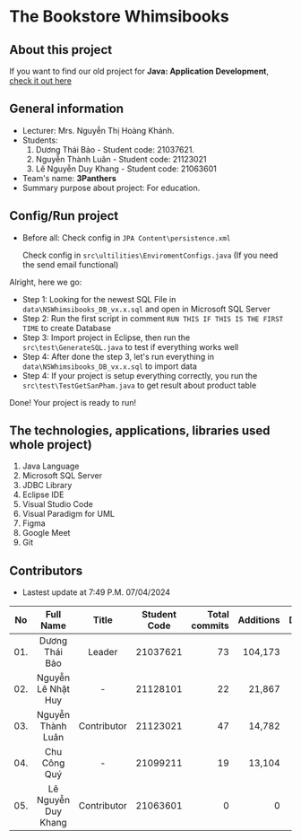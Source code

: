 # The Bookstore Whimsibooks
## About this project
If you want to find our old project for **Java: Application Development**, [check it out here](https://github.com/kennex666/ManageBookstore-Whimsibooks-Java/tree/PhatTrienUngDung_FullSource_Final)

## General information
- Lecturer: Mrs. Nguyễn Thị Hoàng Khánh.
- Students:
    1. Dương Thái Bảo - Student code: 21037621.
    2. Nguyễn Thành Luân - Student code: 21123021
    3. Lê Nguyễn Duy Khang - Student code: 21063601
- Team's name: **3Panthers**
- Summary purpose about project: For education.

## Config/Run project
- Before all:
    Check config in `JPA Content\persistence.xml`
  
    Check config in `src\ultilities\EnviromentConfigs.java` (If you need the send email functional)

Alright, here we go:

- Step 1: Looking for the newest SQL File in `data\NSWhimsibooks_DB_vx.x.sql` and open in Microsoft SQL Server  
- Step 2: Run the first script in comment `RUN THIS IF THIS IS THE FIRST TIME` to create Database
- Step 3: Import project in Eclipse, then run the `src\test\GenerateSQL.java` to test if everything works well
- Step 4: After done the step 3, let's run everything in `data\NSWhimsibooks_DB_vx.x.sql` to import data
- Step 4: If your project is setup everything correctly, you run the `src\test\TestGetSanPham.java` to get result about product table

Done! Your project is ready to run!

## The technologies, applications, libraries used whole project)
1. Java Language
2. Microsoft SQL Server
3. JDBC Library
4. Eclipse IDE
5. Visual Studio Code
6. Visual Paradigm for UML
7. Figma
8. Google Meet
9. Git

## Contributors
- Lastest update at 7:49 P.M. 07/04/2024

| No  | Full Name | Title | Student Code | Total commits  | Additions | Deletions | Join time | Disontinued |
| :--: |:--:| :--: | :--: | --:| --: | --: | :--: | :--: |
| 01. | Dương Thái Bảo | Leader | 21037621  | 73 | 104,173 | 48,778 | 01/08/23  | - |
| 02. | Nguyễn Lê Nhật Huy | - | 21128101 | 22 | 21,867 | 7,614 | 01/08/23 | 20/12/23 |
| 03. | Nguyễn Thành Luân | Contributor | 21123021 | 47 | 14,782 | 4,222 | 01/08/23 | - |
| 04. | Chu Công Quý | - | 21099211 | 19 | 13,104 | 6,292 | 01/08/23 | 20/12/23 |
| 05. | Lê Nguyễn Duy Khang | Contributor | 21063601 | 0 | 0 | 0 | 20/12/23 | - |
